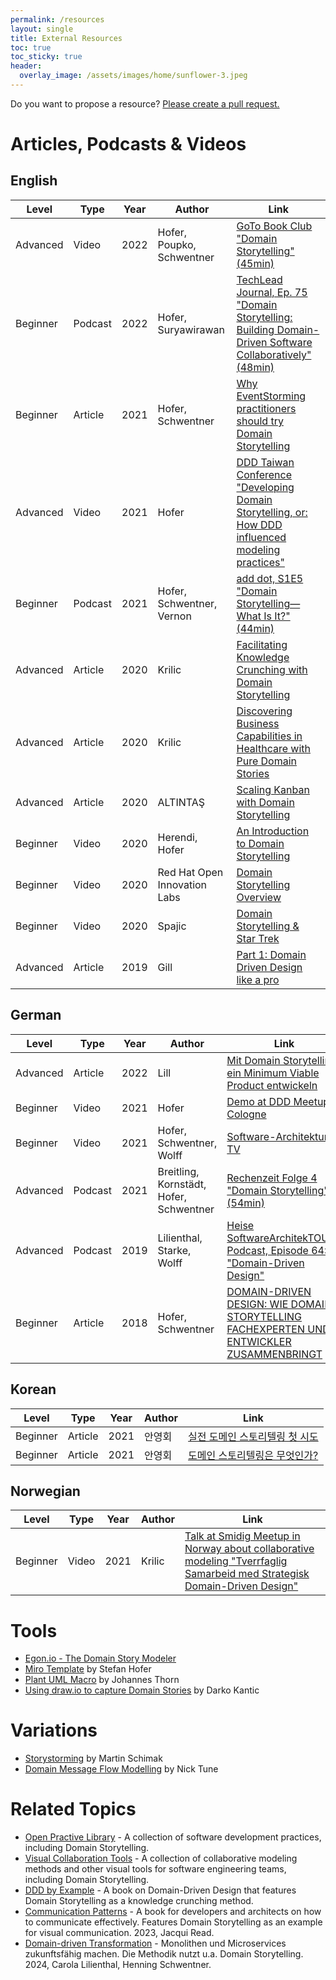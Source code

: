 ```yaml
---
permalink: /resources
layout: single
title: External Resources
toc: true
toc_sticky: true
header:
  overlay_image: /assets/images/home/sunflower-3.jpeg
---
```


Do you want to propose a resource? [Please create a pull request.](https://github.com/WPS/domainstorytelling.org/)

# Articles, Podcasts & Videos

## English

| Level     | Type     | Year | Author              | Link |
|---------- |--------- | ---- | ------------------- | ---- | 
| Advanced  | Video    | 2022 | Hofer, Poupko, Schwentner  | [GoTo Book Club "Domain Storytelling" (45min)](https://youtu.be/zx1C_MKncv0) |
| Beginner  | Podcast  | 2022 | Hofer, Suryawirawan | [TechLead Journal, Ep. 75 "Domain Storytelling: Building Domain-Driven Software Collaboratively" (48min)](https://techleadjournal.dev/episodes/75/) | 
| Beginner  | Article  | 2021 | Hofer, Schwentner   | [Why EventStorming practitioners should try Domain Storytelling](https://kalele.io/why-eventstorming-practitioners-should-try-domain-storytelling/)|
| Advanced  | Video    | 2021 | Hofer               | [DDD Taiwan Conference "Developing Domain Storytelling, or: How DDD influenced modeling practices"](https://www.youtube.com/watch?v=xUiEV45UU-4)
| Beginner  | Podcast  | 2021 | Hofer, Schwentner, Vernon | [add dot, S1E5 "Domain Storytelling—What Is It?" (44min)](https://adddot.io/podcast/s1e5/) |
| Advanced  | Article  | 2020 | Krilic | [Facilitating Knowledge Crunching with Domain Storytelling](https://medium.com/@mufridk/facilitating-knowledge-crunching-with-domain-storytelling-7e5f1be5b60e) |
| Advanced  | Article  | 2020 | Krilic |[Discovering Business Capabilities in Healthcare with Pure Domain Stories](https://mufridk.medium.com/discovering-business-capabilities-in-healthcare-with-pure-domain-stories-c1b5321c4699) |
| Advanced  | Article  | 2020 | ALTINTAŞ | [Scaling Kanban with Domain Storytelling](https://medium.com/@altuga/scaling-kanban-with-domain-storytelling-461eab0e4960) |
| Beginner  | Video    | 2020 | Herendi, Hofer      | [An Introduction to Domain Storytelling](https://youtu.be/d9k9Szkdprk) |
| Beginner  | Video    | 2020 | Red Hat Open Innovation Labs | [Domain Storytelling Overview](https://youtu.be/63ck9AjH9O8) |
| Beginner  | Video    | 2020 | Spajic                       | [Domain Storytelling & Star Trek](https://youtu.be/dBXGBA0DZJg) |
| Advanced  | Article  | 2019 | Gill | [Part 1: Domain Driven Design like a pro](https://medium.com/raa-labs/part-1-domain-driven-design-like-a-pro-f9e78d081f10) |

## German

| Level     | Type     | Year | Author            | Link |
|---------- |--------- | ---- | ----------------- | ---- |
| Advanced  | Article  | 2022 | Lill              | [Mit Domain Storytelling ein Minimum Viable Product entwickeln](https://www.informatik-aktuell.de/entwicklung/methoden/mit-domain-storytelling-ein-minimum-viable-product-entwickeln.html) |
| Beginner  | Video    | 2021 | Hofer             | [Demo at DDD Meetup Cologne](https://www.youtube.com/watch?v=FxPalV9a8fE)|
| Beginner  | Video    | 2021 | Hofer, Schwentner, Wolff | [Software-Architektur TV](https://software-architektur.tv/2020/10/09/folge021.html) |
| Advanced  | Podcast  | 2021 | Breitling, Kornstädt, Hofer, Schwentner | [Rechenzeit Folge 4 "Domain Storytelling" (54min)](https://www.wps.de/wps/rechenzeit/domain-storytelling/event:2021-08-10T10-12) |
| Advanced  | Podcast  | 2019 | Lilienthal, Starke, Wolff | [Heise SoftwareArchitekTOUR-Podcast, Episode 64: "Domain-Driven Design"](https://www.heise.de/developer/artikel/Episode-64-Domain-Driven-Design-DDD-Episode-3-4491758.html) |
| Beginner  | Article  | 2018 | Hofer, Schwentner | [DOMAIN-DRIVEN DESIGN: WIE DOMAIN STORYTELLING FACHEXPERTEN UND ENTWICKLER ZUSAMMENBRINGT](https://jax.de/blog/microservices/domain-driven-design-wie-domain-storytelling-fachexperten-und-entwickler-zusammenbringt/) |




## Korean

| Level     | Type     | Year | Author            | Link |
|---------- |--------- | ---- | ----------------- | ---- |
| Beginner  | Article  | 2021 | 안영회            | [실전 도메인 스토리텔링 첫 시도](https://brunch.co.kr/@graypool/277) |
| Beginner  | Article  | 2021 | 안영회            | [도메인 스토리텔링은 무엇인가?](https://brunch.co.kr/@graypool/278) |

## Norwegian

| Level     | Type     | Year | Author            | Link |
|---------- |--------- | ---- | ----------------- | ---- |
| Beginner  | Video    | 2021 | Krilic            | [Talk at Smidig Meetup in Norway about collaborative modeling "Tverrfaglig Samarbeid med Strategisk Domain-Driven Design"](https://vimeo.com/showcase/7839015/video/650554654) |

# Tools

- [Egon.io - The Domain Story Modeler](https://egon.io)
- [Miro Template](https://miro.com/miroverse/domain-storytelling/) by Stefan Hofer
- [Plant UML Macro](https://github.com/johthor/DomainStory-PlantUML) by Johannes Thorn
- [Using draw.io to capture Domain Stories](https://medium.com/domain-driven-stories/using-draw-io-to-capture-domain-stories-3ca828f732a0?) by Darko Kantic


# Variations
 - [Storystorming](https://medium.com/plexiti/story-storming-191756f57387) by Martin Schimak
 - [Domain Message Flow Modelling](https://medium.com/nick-tune-tech-strategy-blog/modelling-bounded-contexts-with-the-bounded-context-design-canvas-a-workshop-recipe-1f123e592ab) by Nick Tune

# Related Topics
- [Open Practive Library](https://openpracticelibrary.com/) - A collection of software development practices, including Domain Storytelling.
- [Visual Collaboration Tools](https://leanpub.com/visualcollaborationtools) - A collection of collaborative modeling methods and other visual tools for software engineering teams, including Domain Storytelling.
- [DDD by Example](https://leanpub.com/ddd-by-example) - A book on Domain-Driven Design that features Domain Storytelling as a knowledge crunching method.
- [Communication Patterns](https://communicationpatternsbook.com/) - A book for developers and architects on how to communicate effectively. Features Domain Storytelling as an example for visual communication. 2023, Jacqui Read.
- [Domain-driven Transformation](https://dpunkt.de/produkt/domain-driven-transformation/) - Monolithen und Microservices zukunftsfähig machen. Die Methodik nutzt u.a. Domain Storytelling. 2024, Carola Lilienthal, Henning Schwentner.
